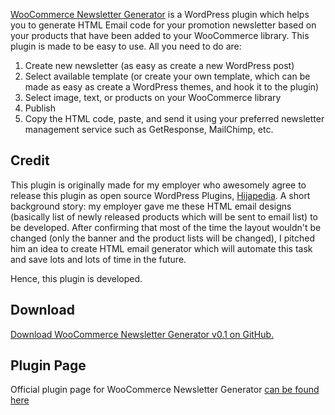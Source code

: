 [WooCommerce Newsletter Generator](https://github.com/fikrirasyid/woocommerce-newsletter-generator) is a WordPress plugin which helps you to generate HTML Email code for your promotion newsletter based on your products that have been added to your WooCommerce library. This plugin is made to be easy to use. All you need to do are:

1. Create new newsletter (as easy as create a new WordPress post)
2. Select available template (or create your own template, which can be made as easy as create a WordPress themes, and hook it to the plugin)
3. Select image, text, or products on your WooCommerce library
4. Publish
5. Copy the HTML code, paste, and send it using your preferred newsletter management service such as GetResponse, MailChimp, etc.

## Credit

This plugin is originally made for my employer who awesomely agree to release this plugin as open source WordPress Plugins, [Hijapedia](http://store.hijapedia.com). A short background story: my employer gave me these HTML email designs (basically list of newly released products which will be sent to email list) to be developed. After confirming that most of the time the layout wouldn't be changed (only the banner and the product lists will be changed), I pitched him an idea to create HTML email generator which will automate this task and save lots and lots of time in the future.

Hence, this plugin is developed.

## Download

[Download WooCommerce Newsletter Generator v0.1 on GitHub.](https://github.com/fikrirasyid/woocommerce-newsletter-generator)

## Plugin Page

Official plugin page for WooCommerce Newsletter Generator [can be found here](http://pro.fikrirasyid.com/portfolio/woocommerce-newsletter-generator/)